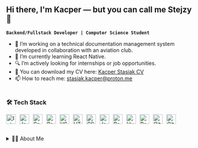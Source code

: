 ## Hi there, I'm Kacper — but you can call me Stejzy 👋

**`Backend/Fullstack Developer | Computer Science Student`**

- 🔭 I’m working on a technical documentation management system developed in collaboration with an aviation club.  
- 🌱 I’m currently learning React Native.
- 🔍 I’m actively looking for internships or job opportunities.
- 📄 You can download my CV here: [Kacper Stasiak CV](CV.pdf)
- 📫 How to reach me: [stasiak.kacper@proton.me](mailto:stasiak.kacper@proton.me)

#

### 🛠️ Tech Stack

<img align="left" alt="IntelliJ IDEA" width="26px" src="https://cdn.jsdelivr.net/gh/devicons/devicon/icons/intellij/intellij-original.svg" style="margin-right:10px;" />
<img align="left" alt="Java" width="26px" src="https://cdn.jsdelivr.net/gh/devicons/devicon/icons/java/java-original.svg" style="margin-right:10px;" />
<img align="left" alt="Spring Boot" width="26px" src="https://cdn.jsdelivr.net/gh/devicons/devicon/icons/spring/spring-original.svg" style="margin-right:10px;" />
<img align="left" alt="Postman" width="26px" src="https://cdn.jsdelivr.net/gh/devicons/devicon/icons/postman/postman-original.svg" style="margin-right:10px;" />

<img align="left" alt="VSCode" width="26px" src="https://cdn.jsdelivr.net/gh/devicons/devicon/icons/vscode/vscode-original.svg" style="margin-right:10px;" />
<img align="left" alt="HTML" width="26px" src="https://cdn.jsdelivr.net/gh/devicons/devicon/icons/html5/html5-original.svg" style="margin-right:10px;" />
<img align="left" alt="CSS" width="26px" src="https://cdn.jsdelivr.net/gh/devicons/devicon/icons/css3/css3-original.svg" style="margin-right:10px;" />
<img align="left" alt="JavaScript" width="26px" src="https://cdn.jsdelivr.net/gh/devicons/devicon/icons/javascript/javascript-original.svg" style="margin-right:10px;" />
<img align="left" alt="React" width="26px" src="https://cdn.jsdelivr.net/gh/devicons/devicon/icons/react/react-original.svg" style="margin-right:10px;" />
<img align="left" alt="Vue.js" width="26px" src="https://cdn.jsdelivr.net/gh/devicons/devicon/icons/vuejs/vuejs-original.svg" style="margin-right:10px;" />

<img align="left" alt="PostgreSQL" width="26px" src="https://cdn.jsdelivr.net/gh/devicons/devicon/icons/postgresql/postgresql-original.svg" style="margin-right:10px;" />
<img align="left" alt="Git" width="26px" src="https://cdn.jsdelivr.net/gh/devicons/devicon/icons/git/git-original.svg" style="margin-right:10px;" />
<img align="left" alt="GitHub" width="26px" src="https://user-images.githubusercontent.com/3369400/139447912-e0f43f33-6d9f-45f8-be46-2df5bbc91289.png" style="margin-right:10px;" />

<br />

#

<details>
  <summary>🧑‍💻 About Me</summary>

  I am a third-year Applied Computer Science student at the Lodz University of Technology (expected graduation 🎓 in March 2026), continuously expanding my skill set and interests.

  Late-night coding sessions and sleepless nights are not unfamiliar to me. I enjoy exploring new technologies, especially backend ones, although frontend development is also not a challenge.

  Outside of programming, I play volleyball and go to the gym. I’m also interested in chess ♟️.

  I am an open-minded, disciplined, and eager-to-learn person — I enjoy taking on challenges and finding efficient solutions.

</details>
